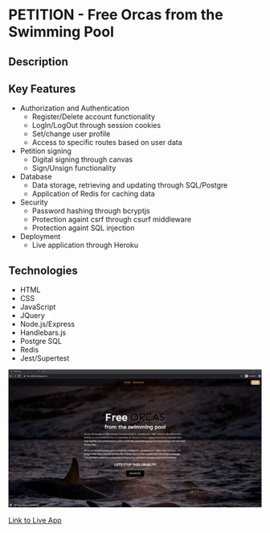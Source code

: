 # PETITION - Free Orcas from the Swimming Pool

## Description

## Key Features

-   Authorization and Authentication
    -   Register/Delete account functionality
    -   LogIn/LogOut through session cookies
    -   Set/change user profile
    -   Access to specific routes based on user data
-   Petition signing
    -   Digital signing through canvas
    -   Sign/Unsign functionality
-   Database
    -   Data storage, retrieving and updating through SQL/Postgre
    -   Application of Redis for caching data
-   Security
    -   Password hashing through bcryptjs
    -   Protection againt csrf through csurf middleware
    -   Protection againt SQL injection
-   Deployment
    -   Live application through Heroku

## Technologies

-   HTML
-   CSS
-   JavaScript
-   JQuery
-   Node.js/Express
-   Handlebars.js
-   Postgre SQL
-   Redis
-   Jest/Supertest

![alt text](public/freeOrcasPetition.gif 'Petition - Free ORCAS')

[Link to Live App](https://free-willy.herokuapp.com/)
